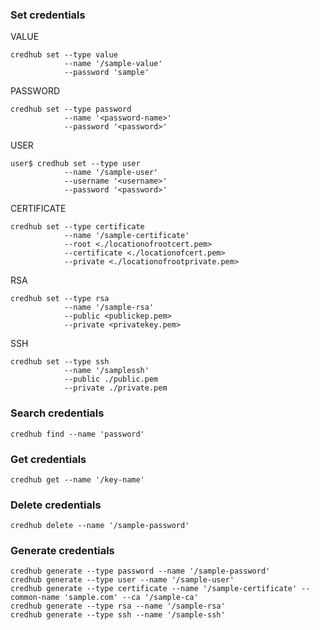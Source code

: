 ### Set credentials
VALUE
```shell script
credhub set --type value 
            --name '/sample-value' 
            --password 'sample'
```
PASSWORD
```aidl
credhub set --type password 
            --name '<password-name>' 
            --password '<password>'
```
USER
```shell script
user$ credhub set --type user 
            --name '/sample-user' 
            --username '<username>' 
            --password '<password>'
```
CERTIFICATE
```shell script
credhub set --type certificate 
            --name '/sample-certificate' 
            --root <./locationofrootcert.pem> 
            --certificate <./locationofcert.pem> 
            --private <./locationofrootprivate.pem>
```
RSA
```shell script
credhub set --type rsa 
            --name '/sample-rsa' 
            --public <publickep.pem> 
            --private <privatekey.pem>
```

SSH
```shell script
credhub set --type ssh 
            --name '/samplessh' 
            --public ./public.pem 
            --private ./private.pem
```

### Search credentials
```shell script
credhub find --name 'password'
```
### Get credentials
```shell script
credhub get --name '/key-name'

```
### Delete credentials
```shell script
credhub delete --name '/sample-password'
```

### Generate credentials
```shell script
credhub generate --type password --name '/sample-password'
credhub generate --type user --name '/sample-user'
credhub generate --type certificate --name '/sample-certificate' --common-name 'sample.com' --ca '/sample-ca'
credhub generate --type rsa --name '/sample-rsa'
credhub generate --type ssh --name '/sample-ssh'
```
